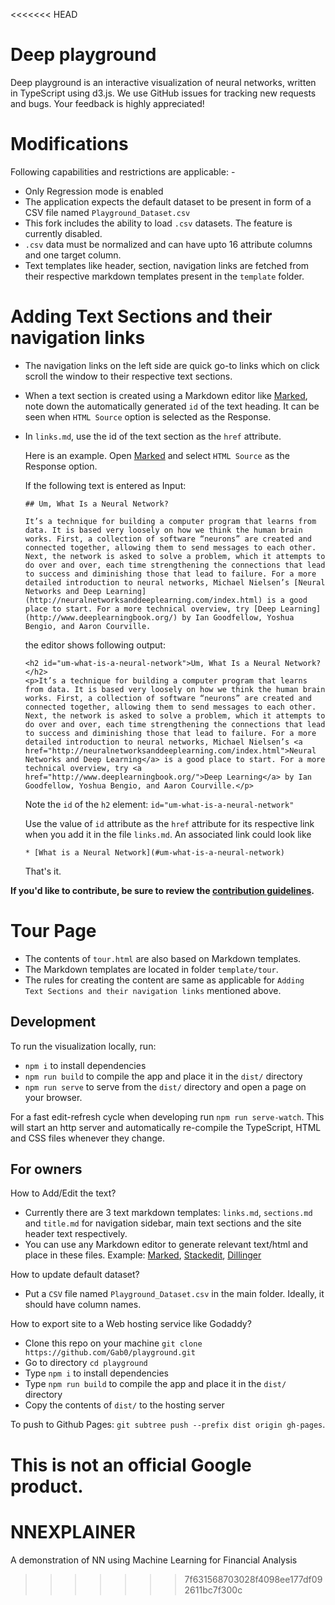 <<<<<<< HEAD
# Deep playground

Deep playground is an interactive visualization of neural networks, written in
TypeScript using d3.js. We use GitHub issues for tracking new requests and bugs.
Your feedback is highly appreciated!

# Modifications

Following capabilities and restrictions are applicable: -

 - Only Regression mode is enabled
 - The application expects the default dataset to be present in form of a CSV file named `Playground_Dataset.csv`
 - This fork includes the ability to load `.csv` datasets. The feature is currently disabled.
 - `.csv` data must be normalized and can have upto 16 attribute columns and one target column.
 - Text templates like header, section, navigation links are fetched from their respective markdown templates present in the `template` folder.

# Adding Text Sections and their navigation links

- The navigation links on the left side are quick go-to links which on click scroll the window to their respective text sections.
- When a text section is created using a Markdown editor like [Marked](https://marked.js.org/demo/), note down the automatically generated `id` of the text heading. It can be seen when `HTML Source` option is selected as the Response.
- In `links.md`, use the id of the text section as the `href` attribute.

    Here is an example. Open [Marked](https://marked.js.org/demo/) and select `HTML Source` as the Response option.
    
    If the following text is entered as Input:

    ```
    ## Um, What Is a Neural Network?

    It’s a technique for building a computer program that learns from data. It is based very loosely on how we think the human brain works. First, a collection of software “neurons” are created and connected together, allowing them to send messages to each other. Next, the network is asked to solve a problem, which it attempts to do over and over, each time strengthening the connections that lead to success and diminishing those that lead to failure. For a more detailed introduction to neural networks, Michael Nielsen’s [Neural Networks and Deep Learning](http://neuralnetworksanddeeplearning.com/index.html) is a good place to start. For a more technical overview, try [Deep Learning](http://www.deeplearningbook.org/) by Ian Goodfellow, Yoshua Bengio, and Aaron Courville.
    ```

    the editor shows following output:
    ```
    <h2 id="um-what-is-a-neural-network">Um, What Is a Neural Network?</h2>
    <p>It’s a technique for building a computer program that learns from data. It is based very loosely on how we think the human brain works. First, a collection of software “neurons” are created and connected together, allowing them to send messages to each other. Next, the network is asked to solve a problem, which it attempts to do over and over, each time strengthening the connections that lead to success and diminishing those that lead to failure. For a more detailed introduction to neural networks, Michael Nielsen’s <a href="http://neuralnetworksanddeeplearning.com/index.html">Neural Networks and Deep Learning</a> is a good place to start. For a more technical overview, try <a href="http://www.deeplearningbook.org/">Deep Learning</a> by Ian Goodfellow, Yoshua Bengio, and Aaron Courville.</p>
    ```

    Note the `id` of the `h2` element: `id="um-what-is-a-neural-network"`

    Use the value of `id` attribute as the `href` attribute for its respective link when you add it in the file `links.md`.
    An associated link could look like 

    `* [What is a Neural Network](#um-what-is-a-neural-network)`

    That's it.

**If you'd like to contribute, be sure to review the [contribution guidelines](CONTRIBUTING.md).**

# Tour Page

- The contents of `tour.html` are also based on Markdown templates.
- The Markdown templates are located in folder `template/tour`.
- The rules for creating the content are same as applicable for `Adding Text Sections and their navigation links` mentioned above.

## Development

To run the visualization locally, run:
- `npm i` to install dependencies
- `npm run build` to compile the app and place it in the `dist/` directory
- `npm run serve` to serve from the `dist/` directory and open a page on your browser.

For a fast edit-refresh cycle when developing run `npm run serve-watch`.
This will start an http server and automatically re-compile the TypeScript,
HTML and CSS files whenever they change.

## For owners

How to Add/Edit the text?

- Currently there are 3 text markdown templates: `links.md`, `sections.md` and `title.md` for navigation sidebar, main text sections and the site header text respectively.
- You can use any Markdown editor to generate relevant text/html and place in these files. Example: [Marked](https://marked.js.org/demo/), [Stackedit](https://stackedit.io/app), [Dillinger](https://dillinger.io/)

How to update default dataset?

- Put a `CSV` file named `Playground_Dataset.csv` in the main folder. Ideally, it should have column names.

How to export site to a Web hosting service like Godaddy?

- Clone this repo on your machine `git clone https://github.com/Gab0/playground.git`
- Go to directory `cd playground`
- Type `npm i` to install dependencies
- Type `npm run build` to compile the app and place it in the `dist/` directory
- Copy the contents of `dist/` to the hosting server

To push to Github Pages: `git subtree push --prefix dist origin gh-pages`.

This is not an official Google product.
=======
# NNEXPLAINER
A demonstration of NN using Machine Learning for Financial Analysis
>>>>>>> 7f631568703028f4098ee177df092611bc7f300c
